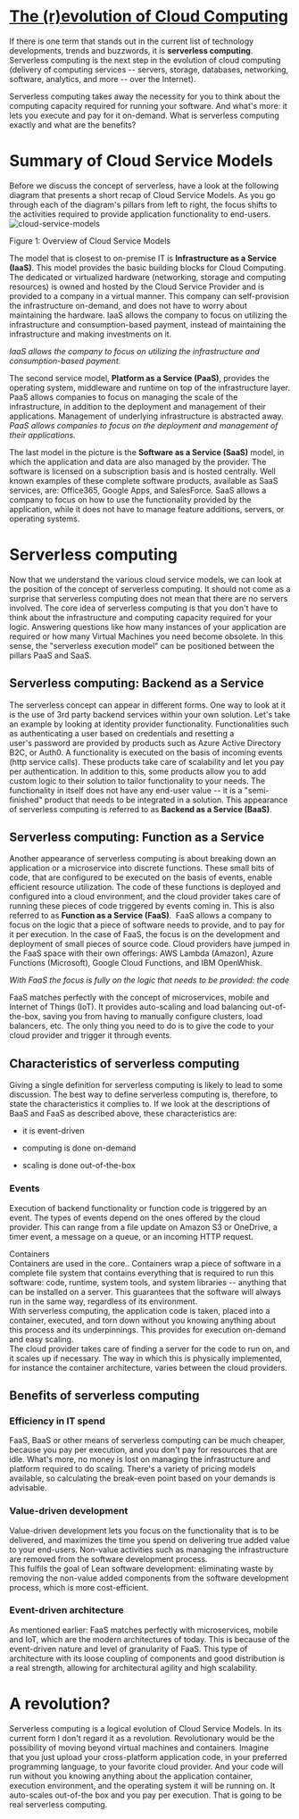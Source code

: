 # [The (r)evolution of Cloud Computing](https://wingedarchitecture.com/2016/11/28/the-revolution-of-cloud-computing/)

If there is one term that stands out in the current list of technology
developments, trends and buzzwords, it is **serverless computing**.
Serverless computing is the next step in the evolution of cloud
computing (delivery of computing services -- servers, storage,
databases, networking, software, analytics, and more -- over the
Internet).

Serverless computing takes away the necessity for you to think about the
computing capacity required for running your software. And what's more:
it lets you execute and pay for it on-demand. What is serverless
computing exactly and what are the benefits?

# Summary of Cloud Service Models

Before we discuss the concept of serverless, have a look at the
following diagram that presents a short recap of Cloud Service Models.
As you go through each of the diagram's pillars from left to right, the
focus shifts to the activities required to provide application
functionality to end-users.
![cloud-service-models](./media/image1.png)


Figure 1: Overview of Cloud Service Models

The model that is closest to on-premise IT is **Infrastructure as a
Service (IaaS)**. This model provides the basic building blocks for
Cloud Computing. The dedicated or virtualized hardware (networking,
storage and computing resources) is owned and hosted by the Cloud
Service Provider and is provided to a company in a virtual manner. This
company can self-provision the infrastructure on-demand, and does not
have to worry about maintaining the hardware. IaaS allows the company to
focus on utilizing the infrastructure and consumption-based payment,
instead of maintaining the infrastructure and making investments on it.

*IaaS allows the company to focus on utilizing the infrastructure and
consumption-based payment.*

The second service model, **Platform as a Service (PaaS)**, provides the
operating system, middleware and runtime on top of the infrastructure
layer. PaaS allows companies to focus on managing the scale of the
infrastructure, in addition to the deployment and management of their
applications. Management of underlying infrastructure is abstracted
away.\
*PaaS allows companies to focus on the deployment and management of
their applications.*

The last model in the picture is the **Software as a Service (SaaS)**
model, in which the application and data are also managed by the
provider. The software is licensed on a subscription basis and is hosted
centrally. Well known examples of these complete software products,
available as SaaS services, are: Office365, Google Apps, and SalesForce.
SaaS allows a company to focus on how to use the functionality provided
by the application, while it does not have to manage feature additions,
servers, or operating systems.

# Serverless computing

Now that we understand the various cloud service models, we can look at
the position of the concept of serverless computing. It should not come
as a surprise that serverless computing does not mean that there are no
servers involved. The core idea of serverless computing is that you
don't have to think about the infrastructure and computing capacity
required for your logic. Answering questions like how many instances of
your application are required or how many Virtual Machines you need
become obsolete. In this sense, the "serverless execution model" can be
positioned between the pillars PaaS and SaaS.

## Serverless computing: Backend as a Service

The serverless concept can appear in different forms. One way to look at
it is the use of 3rd party backend services within your own solution.
Let's take an example by looking at identity provider functionality.
Functionalities such as authenticating a user based on credentials and
resetting a user's password are provided by products such as Azure
Active Directory B2C, or Auth0. A functionality is executed on the basis
of incoming events (http service calls). These products take care of
scalability and let you pay per authentication. In addition to this,
some products allow you to add custom logic to their solution to tailor
functionality to your needs. The functionality in itself does not have
any end-user value -- it is a "semi-finished" product that needs to be
integrated in a solution. This appearance of serverless computing is
referred to as **Backend as a Service (BaaS)**.

## Serverless computing: Function as a Service

Another appearance of serverless computing is about breaking down an
application or a microservice into discrete functions. These small bits
of code, that are configured to be executed on the basis of events,
enable efficient resource utilization. The code of these functions
is deployed and configured into a cloud environment, and the cloud
provider takes care of running these pieces of code triggered by events
coming in. This is also referred to as **Function as a Service
(FaaS)**.  FaaS allows a company to focus on the logic that a piece of
software needs to provide, and to pay for it per execution. In the case
of FaaS, the focus is on the development and deployment of small pieces
of source code. Cloud providers have jumped in the FaaS space with their
own offerings: AWS Lambda (Amazon), Azure Functions (Microsoft), Google
Cloud Functions, and IBM OpenWhisk.

*With FaaS the focus is fully on the logic that needs to be provided:
the code*

FaaS matches perfectly with the concept of microservices, mobile and
Internet of Things (IoT). It provides auto-scaling and load balancing
out-of-the-box, saving you from having to manually configure clusters,
load balancers, etc. The only thing you need to do is to give the code
to your cloud provider and trigger it through events.

## Characteristics of serverless computing

Giving a single definition for serverless computing is likely to lead to
some discussion. The best way to define serverless computing is,
therefore, to state the characteristics it complies to. If we look at
the descriptions of BaaS and FaaS as described above, these
characteristics are:

-   it is event-driven

-   computing is done on-demand

-   scaling is done out-of-the-box

### Events

Execution of backend functionality or function code is triggered by an
event. The types of events depend on the ones offered by the cloud
provider. This can range from a file update on Amazon S3 or OneDrive, a
timer event, a message on a queue, or an incoming HTTP request.

Containers\
Containers are used in the core.. Containers wrap a piece of software in
a complete file system that contains everything that is required to run
this software: code, runtime, system tools, and system libraries --
anything that can be installed on a server. This guarantees that the
software will always run in the same way, regardless of its
environment. \
With serverless computing, the application code is taken, placed into a
container, executed, and torn down without you knowing anything about
this process and its underpinnings. This provides for execution
on-demand and easy scaling.\
The cloud provider takes care of finding a server for the code to run
on, and it scales up if necessary. The way in which this is physically
implemented, for instance the container architecture, varies between the
cloud providers.

## Benefits of serverless computing

### Efficiency in IT spend

FaaS, BaaS or other means of serverless computing can be much cheaper,
because you pay per execution, and you don't pay for resources that are
idle. What's more, no money is lost on managing the infrastructure and
platform required to do scaling. There's a variety of pricing models
available, so calculating the break-even point based on your demands is
advisable.

### Value-driven development

Value-driven development lets you focus on the functionality that is to
be delivered, and maximizes the time you spend on delivering true added
value to your end-users. Non-value activities such as managing the
infrastructure are removed from the software development process.\
This fulfils the goal of Lean software development: eliminating waste by
removing the non-value added components from the software development
process, which is more cost-efficient.

### Event-driven architecture

As mentioned earlier: FaaS matches perfectly with microservices, mobile
and IoT, which are the modern architectures of today. This is because of
the event-driven nature and level of granularity of FaaS. This type of
architecture with its loose coupling of components and good distribution
is a real strength, allowing for architectural agility and high
scalability.

# A revolution?

Serverless computing is a logical evolution of Cloud Service Models. In
its current form I don't regard it as a revolution. Revolutionary would
be the possibility of moving beyond virtual machines and containers.
Imagine that you just upload your cross-platform application code, in
your preferred programming language, to your favorite cloud provider.
And your code will run without you knowing anything about the
application container, execution environment, and the operating system
it will be running on. It auto-scales out-of-the box and you pay per
execution. That is going to be real serverless computing.
